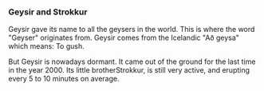 ### Geysir and Strokkur

Geysir gave its name to all the geysers in the world. This is where the word "Geyser" originates from. Geysir comes from the Icelandic "Að geysa" which means: To gush.

But Geysir is nowadays dormant. It came out of the ground for the last time in the year 2000. Its little brotherStrokkur, is still very active, and erupting every 5 to 10 minutes on average.
